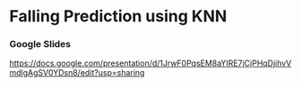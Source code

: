 # Falling Prediction using KNN

### Google Slides
https://docs.google.com/presentation/d/1JrwF0PqsEM8aYIRE7jCjPHqDjihvVmdlgAgSV0YDsn8/edit?usp=sharing
